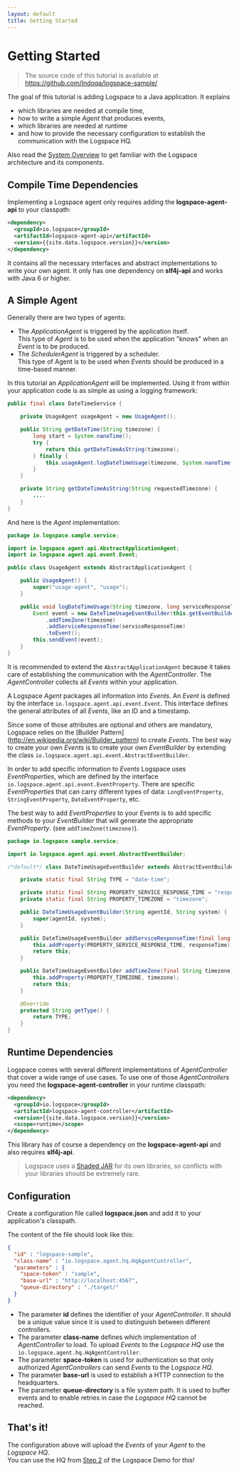 ```yaml
---
layout: default
title: Getting Started
---
```


# Getting Started
>The source code of this tutorial is available at https://github.com/Indoqa/logspace-sample/

The goal of this tutorial is adding Logspace to a Java application. It explains

- which libraries are needed at compile time,
- how to write a simple *Agent* that produces events,
- which libraries are needed at runtime
- and how to provide the necessary configuration to establish the communication with the Logspace HQ.

Also read the [System Overview](/system-overview) to get familiar with the Logspace architecture and its components.

## Compile Time Dependencies
Implementing a Logspace agent only requires adding the **logspace-agent-api** to your classpath:

````xml
<dependency>
  <groupId>io.logspace</groupId>
  <artifactId>logspace-agent-api</artifactId>
  <version>{{site.data.logspace.version}}</version>
</dependency>
````

It contains all the necessary interfaces and abstract implementations to write your own agent. It only has one dependency on **slf4j-api** and works with Java 6 or higher.

## A Simple Agent
Generally there are two types of agents:

- The *ApplicationAgent* is triggered by the application itself.<br/>This type of *Agent* is to be used when the application "knows" when an *Event* is to be produced.
- The *SchedulerAgent* is triggered by a scheduler.<br/>This type of Agent is to be used when *Events* should be produced in a time-based manner.

In this tutorial an *ApplicationAgent* will be implemented. Using it from within your application code is as simple as using a logging framework:

````java
public final class DateTimeService {

    private UsageAgent usageAgent = new UsageAgent();

    public String getDateTime(String timezone) {
        long start = System.nanoTime();
        try {
            return this.getDateTimeAsString(timezone);
        } finally {
            this.usageAgent.logDateTimeUsage(timezone, System.nanoTime() - start);
        }
    }

    private String getDateTimeAsString(String requestedTimezone) {
        ....
    }
}
````

And here is the *Agent* implementation:

````java
package io.logspace.sample.service;

import io.logspace.agent.api.AbstractApplicationAgent;
import io.logspace.agent.api.event.Event;

public class UsageAgent extends AbstractApplicationAgent {

    public UsageAgent() {
        super("usage-agent", "usage");
    }

    public void logDateTimeUsage(String timezone, long serviceResponseTime) {
        Event event = new DateTimeUsageEventBuilder(this.getEventBuilderData())
            .addTimeZone(timezone)
            .addServiceResponseTime(serviceResponseTime)
            .toEvent();
        this.sendEvent(event);
    }
}
````

It is recommended to extend the ```AbstractApplicationAgent``` because it takes care of establishing the communication with the *AgentController*. The *AgentController* collects all *Events* within your application.

A Logspace *Agent* packages all information into *Events*. An *Event* is defined by the interface ```io.logspace.agent.api.event.Event```. This interface defines the general attributes of all *Events*, like an ID and a timestamp.

Since some of those attributes are optional and others are mandatory, Logspace relies on the [Builder Pattern] (http://en.wikipedia.org/wiki/Builder_pattern) to create *Events*. The best way to create your own *Events* is to create your own *EventBuilder* by extending the class ```io.logspace.agent.api.event.AbstractEventBuilder```.

In order to add specific information to *Events* Logspace uses *EventProperties*, which are defined by the interface ```io.logspace.agent.api.event.EventProperty```.
There are specific *EventProperties* that can carry different types of data: ```LongEventProperty```, ```StringEventProperty```, ```DateEventProperty```, etc.

The best way to add *EventProperties* to your *Events* is to add specific methods to your *EventBuilder* that will generate the appropriate *EventProperty*. (see ```addTimeZone(timezone)```).

````java
package io.logspace.sample.service;

import io.logspace.agent.api.event.AbstractEventBuilder;

/*default*/ class DateTimeUsageEventBuilder extends AbstractEventBuilder {

    private static final String TYPE = "date-time";

    private static final String PROPERTY_SERVICE_RESPONSE_TIME = "response_time";
    private static final String PROPERTY_TIMEZONE = "timezone";

    public DateTimeUsageEventBuilder(String agentId, String system) {
        super(agentId, system);
    }

    public DateTimeUsageEventBuilder addServiceResponseTime(final long responseTime) {
        this.addProperty(PROPERTY_SERVICE_RESPONSE_TIME, responseTime);
        return this;
    }

    public DateTimeUsageEventBuilder addTimeZone(final String timezone) {
        this.addProperty(PROPERTY_TIMEZONE, timezone);
        return this;
    }

    @Override
    protected String getType() {
        return TYPE;
    }
}
````


## Runtime Dependencies
Logspace comes with several different implementations of *AgentController* that cover a wide range of use cases.
To use one of those *AgentControllers* you need the **logspace-agent-controller** in your runtime classpath:

````xml
<dependency>
  <groupId>io.logspace</groupId>
  <artifactId>logspace-agent-controller</artifactId>
  <version>{{site.data.logspace.version}}</version>
  <scope>runtime</scope>
</dependency>
````

This library has of course a dependency on the **logspace-agent-api** and also requires **slf4j-api**.

> Logspace uses a [Shaded JAR](https://maven.apache.org/plugins/maven-shade-plugin/) for its own libraries, so conflicts with your libraries should be extremely rare.&nbsp;

## Configuration
Create a configuration file called **logspace.json** and add it to your application's classpath.

The content of the file should look like this:

````json
{
  "id" : "logspace-sample",
  "class-name" : "io.logspace.agent.hq.HqAgentController",
  "parameters" : {
    "space-token" : "sample",
    "base-url" : "http://localhost:4567",
    "queue-directory" : "./target/"
  }
}
````

- The parameter **id** defines the identifier of your *AgentController*. It should be a unique value since it is used to distinguish between different controllers.
- The parameter **class-name** defines which implementation of *AgentController* to load. To upload *Events* to the *Logspace HQ* use the ```io.logspace.agent.hq.HqAgentController```.
- The parameter **space-token** is used for authentication so that only authorized *AgentControllers* can send *Events* to the *Logspace HQ*.
- The parameter **base-url** is used to establish a HTTP connection to the headquarters.
- The parameter **queue-directory** is a file system path. It is used to buffer events and to enable retries in case the *Logspace HQ* cannot be reached.

## That's it!
The configuration above will upload the *Events* of your *Agent* to the *Logspace HQ*.<br/>
You can use the HQ from [Step 2](/demo#step-2:-start-the-logspace-hq) of the Logspace Demo for this!
